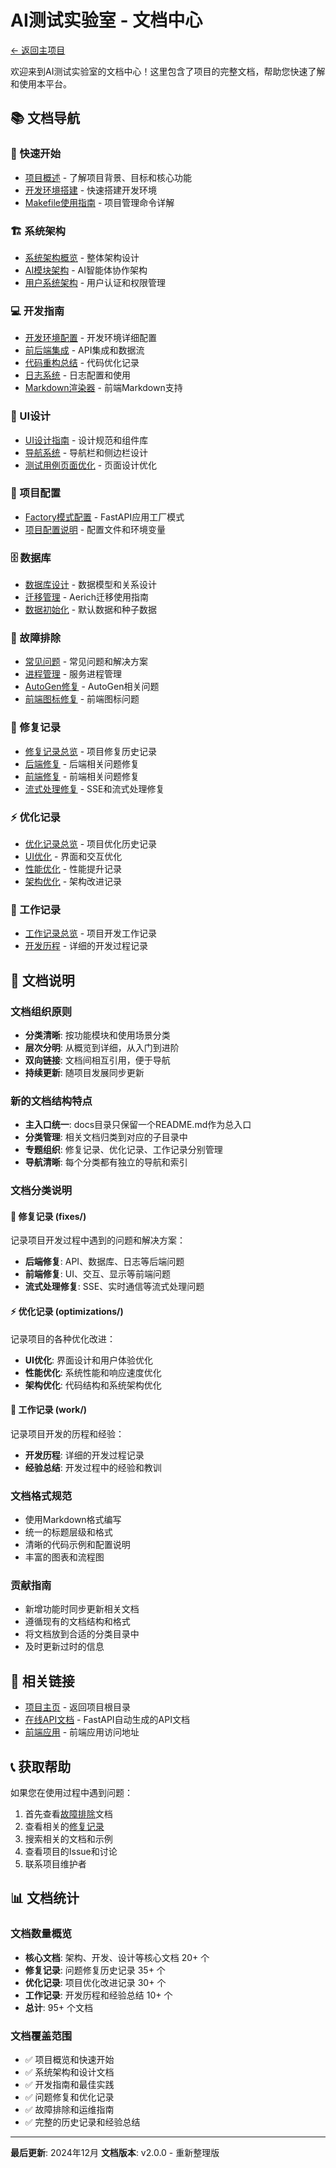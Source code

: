 # AI测试实验室 - 文档中心

[← 返回主项目](../README.md)

欢迎来到AI测试实验室的文档中心！这里包含了项目的完整文档，帮助您快速了解和使用本平台。

## 📚 文档导航

### 🚀 快速开始
- [项目概述](./overview/PROJECT_OVERVIEW.md) - 了解项目背景、目标和核心功能
- [开发环境搭建](./development/DEVELOPMENT_SETUP.md) - 快速搭建开发环境
- [Makefile使用指南](./setup/MAKEFILE_GUIDE.md) - 项目管理命令详解

### 🏗️ 系统架构
- [系统架构概览](./architecture/SYSTEM_ARCHITECTURE.md) - 整体架构设计
- [AI模块架构](./architecture/AI_MODULES.md) - AI智能体协作架构
- [用户系统架构](./architecture/USER_SYSTEM.md) - 用户认证和权限管理

### 💻 开发指南
- [开发环境配置](./development/README.md) - 开发环境详细配置
- [前后端集成](./development/FRONTEND_BACKEND_INTEGRATION.md) - API集成和数据流
- [代码重构总结](./development/CODE_REFACTORING_SUMMARY.md) - 代码优化记录
- [日志系统](./development/LOGGING_GUIDE.md) - 日志配置和使用
- [Markdown渲染器](./development/MARKDOWN_RENDERER.md) - 前端Markdown支持

### 🎨 UI设计
- [UI设计指南](./ui-design/UI_DESIGN_GUIDE.md) - 设计规范和组件库
- [导航系统](./ui-design/NAVIGATION_SYSTEM.md) - 导航栏和侧边栏设计
- [测试用例页面优化](./ui-design/TESTCASE_PAGE_OPTIMIZATION.md) - 页面设计优化

### 🔧 项目配置
- [Factory模式配置](./setup/FACTORY_PATTERN.md) - FastAPI应用工厂模式
- [项目配置说明](./setup/README.md) - 配置文件和环境变量

### 🗄️ 数据库
- [数据库设计](./database/DATABASE_DESIGN.md) - 数据模型和关系设计
- [迁移管理](./database/MIGRATION_GUIDE.md) - Aerich迁移使用指南
- [数据初始化](./database/DATA_INITIALIZATION.md) - 默认数据和种子数据

### 🚨 故障排除
- [常见问题](./troubleshooting/README.md) - 常见问题和解决方案
- [进程管理](./troubleshooting/PROCESS_MANAGEMENT.md) - 服务进程管理
- [AutoGen修复](./troubleshooting/AUTOGEN_FIXES.md) - AutoGen相关问题
- [前端图标修复](./troubleshooting/FRONTEND_ICON_FIX.md) - 前端图标问题

### 🔧 修复记录
- [修复记录总览](./fixes/README.md) - 项目修复历史记录
- [后端修复](./fixes/backend/README.md) - 后端相关问题修复
- [前端修复](./fixes/frontend/README.md) - 前端相关问题修复
- [流式处理修复](./fixes/streaming/README.md) - SSE和流式处理修复

### ⚡ 优化记录
- [优化记录总览](./optimizations/README.md) - 项目优化历史记录
- [UI优化](./optimizations/ui/README.md) - 界面和交互优化
- [性能优化](./optimizations/performance/README.md) - 性能提升记录
- [架构优化](./optimizations/architecture/README.md) - 架构改进记录

### 📝 工作记录
- [工作记录总览](./work/README.md) - 项目开发工作记录
- [开发历程](./work/) - 详细的开发过程记录

## 📖 文档说明

### 文档组织原则
- **分类清晰**: 按功能模块和使用场景分类
- **层次分明**: 从概览到详细，从入门到进阶
- **双向链接**: 文档间相互引用，便于导航
- **持续更新**: 随项目发展同步更新

### 新的文档结构特点
- **主入口统一**: docs目录只保留一个README.md作为总入口
- **分类管理**: 相关文档归类到对应的子目录中
- **专题组织**: 修复记录、优化记录、工作记录分别管理
- **导航清晰**: 每个分类都有独立的导航和索引

### 文档分类说明

#### 🔧 修复记录 (fixes/)
记录项目开发过程中遇到的问题和解决方案：
- **后端修复**: API、数据库、日志等后端问题
- **前端修复**: UI、交互、显示等前端问题
- **流式处理修复**: SSE、实时通信等流式处理问题

#### ⚡ 优化记录 (optimizations/)
记录项目的各种优化改进：
- **UI优化**: 界面设计和用户体验优化
- **性能优化**: 系统性能和响应速度优化
- **架构优化**: 代码结构和系统架构优化

#### 📝 工作记录 (work/)
记录项目开发的历程和经验：
- **开发历程**: 详细的开发过程记录
- **经验总结**: 开发过程中的经验和教训

### 文档格式规范
- 使用Markdown格式编写
- 统一的标题层级和格式
- 清晰的代码示例和配置说明
- 丰富的图表和流程图

### 贡献指南
- 新增功能时同步更新相关文档
- 遵循现有的文档结构和格式
- 将文档放到合适的分类目录中
- 及时更新过时的信息

## 🔗 相关链接

- [项目主页](../README.md) - 返回项目根目录
- [在线API文档](http://localhost:8000/docs) - FastAPI自动生成的API文档
- [前端应用](http://localhost:3000) - 前端应用访问地址

## 📞 获取帮助

如果您在使用过程中遇到问题：

1. 首先查看[故障排除](./troubleshooting/README.md)文档
2. 查看相关的[修复记录](./fixes/README.md)
3. 搜索相关的文档和示例
4. 查看项目的Issue和讨论
5. 联系项目维护者

## 📊 文档统计

### 文档数量概览
- **核心文档**: 架构、开发、设计等核心文档 20+ 个
- **修复记录**: 问题修复历史记录 35+ 个
- **优化记录**: 项目优化改进记录 30+ 个
- **工作记录**: 开发历程和经验总结 10+ 个
- **总计**: 95+ 个文档

### 文档覆盖范围
- ✅ 项目概览和快速开始
- ✅ 系统架构和设计文档
- ✅ 开发指南和最佳实践
- ✅ 问题修复和优化记录
- ✅ 故障排除和运维指南
- ✅ 完整的历史记录和经验总结

---

**最后更新**: 2024年12月
**文档版本**: v2.0.0 - 重新整理版
